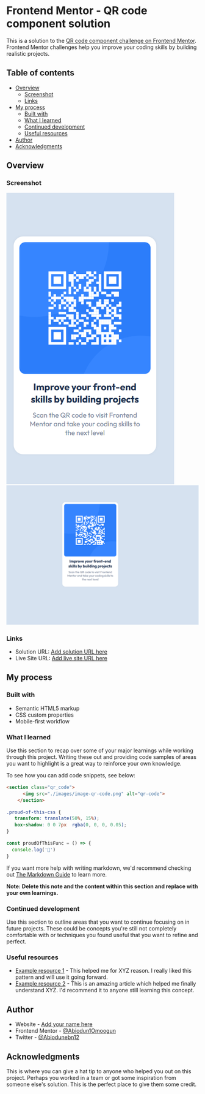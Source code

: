 # Frontend Mentor - QR code component solution

This is a solution to the [QR code component challenge on Frontend Mentor](https://www.frontendmentor.io/challenges/qr-code-component-iux_sIO_H). Frontend Mentor challenges help you improve your coding skills by building realistic projects.

## Table of contents

- [Overview](#overview)
  - [Screenshot](#screenshot)
  - [Links](#links)
- [My process](#my-process)
  - [Built with](#built-with)
  - [What I learned](#what-i-learned)
  - [Continued development](#continued-development)
  - [Useful resources](#useful-resources)
- [Author](#author)
- [Acknowledgments](#acknowledgments)

## Overview

### Screenshot

![Mobile View](./images/Screenshot_2022-09-20%20Frontend%20Mentor%20QR%20code%20component(1).png)
![Destop View](./images/Screenshot_2022-09-20%20Frontend%20Mentor%20QR%20code%20component.png)

### Links

- Solution URL: [Add solution URL here](https://github.com/Abiodun1Omoogun/qr-code-component-main)
- Live Site URL: [Add live site URL here](https://qrcodecomponent-main.netlify.app/)

## My process

### Built with

- Semantic HTML5 markup
- CSS custom properties
- Mobile-first workflow

### What I learned

Use this section to recap over some of your major learnings while working through this project. Writing these out and providing code samples of areas you want to highlight is a great way to reinforce your own knowledge.

To see how you can add code snippets, see below:

```html
<section class="qr_code">
      <img src="./images/image-qr-code.png" alt="qr-code">
    </section>
```

```css
.proud-of-this-css {
   transform: translate(50%, 15%);
   box-shadow: 0 0 7px  rgba(0, 0, 0, 0.05);
}
```

```js
const proudOfThisFunc = () => {
  console.log('🎉')
}
```

If you want more help with writing markdown, we'd recommend checking out [The Markdown Guide](https://www.markdownguide.org/) to learn more.

**Note: Delete this note and the content within this section and replace with your own learnings.**

### Continued development

Use this section to outline areas that you want to continue focusing on in future projects. These could be concepts you're still not completely comfortable with or techniques you found useful that you want to refine and perfect.

### Useful resources

- [Example resource 1](https://www.example.com) - This helped me for XYZ reason. I really liked this pattern and will use it going forward.
- [Example resource 2](https://www.example.com) - This is an amazing article which helped me finally understand XYZ. I'd recommend it to anyone still learning this concept.

## Author

- Website - [Add your name here](https://www.your-site.com)
- Frontend Mentor - [@Abiodun1Omoogun](https://www.frontendmentor.io/profile/Abiodun1Omoogun)
- Twitter - [@Abiodunebn12](https://www.twitter.com/Abiodunebn12)

## Acknowledgments

This is where you can give a hat tip to anyone who helped you out on this project. Perhaps you worked in a team or got some inspiration from someone else's solution. This is the perfect place to give them some credit.
